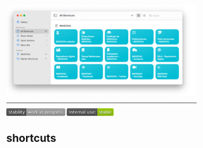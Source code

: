 <p align="center">
  <img src="images/Screenshot_2025-02-06.png?raw=true" alt="IMHICIHU's custom Shortcuts"/>
</p>

---

![stability-work_in_progress](images/stability_work_in_progress.png)
![internal-use-green](images/internal_use_stable.png)

# shortcuts